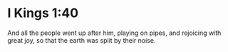 # I Kings 1:40

And all the people went up after him, playing on pipes, and rejoicing with great joy, so that the earth was split by their noise.
